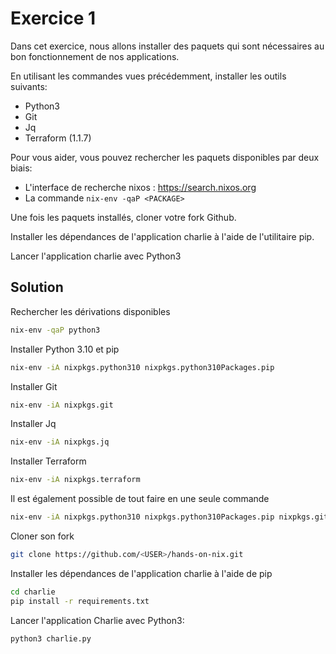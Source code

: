 # Exercice 1

Dans cet exercice, nous allons installer des paquets qui sont nécessaires au bon fonctionnement de nos applications.

En utilisant les commandes vues précédemment, installer les outils suivants:
- Python3
- Git
- Jq
- Terraform (1.1.7)

Pour vous aider, vous pouvez rechercher les paquets disponibles par deux biais:
- L'interface de recherche nixos : https://search.nixos.org
- La commande `nix-env -qaP <PACKAGE>`

Une fois les paquets installés, cloner votre fork Github.

Installer les dépendances de l'application charlie à l'aide de l'utilitaire pip.

Lancer l'application charlie avec Python3

## Solution

Rechercher les dérivations disponibles
```bash
nix-env -qaP python3
```

Installer Python 3.10 et pip
```bash
nix-env -iA nixpkgs.python310 nixpkgs.python310Packages.pip
```

Installer Git
```bash
nix-env -iA nixpkgs.git
```

Installer Jq
```bash
nix-env -iA nixpkgs.jq
```

Installer Terraform
```bash
nix-env -iA nixpkgs.terraform
```

Il est également possible de tout faire en une seule commande
```bash
nix-env -iA nixpkgs.python310 nixpkgs.python310Packages.pip nixpkgs.git nixpkgs.jq nixpkgs.terraform
```

Cloner son fork
```bash
git clone https://github.com/<USER>/hands-on-nix.git
```

Installer les dépendances de l'application charlie à l'aide de pip
```bash
cd charlie
pip install -r requirements.txt
```

Lancer l'application Charlie avec Python3:
```bash
python3 charlie.py
```